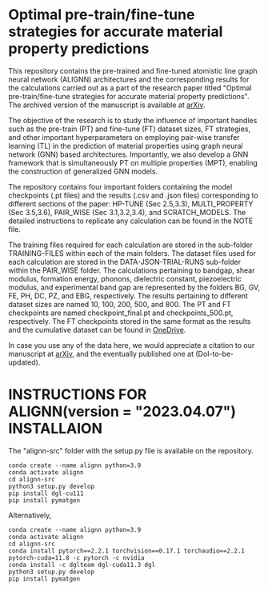 # Optimal pre-train/fine-tune strategies for accurate material property predictions

This repository contains the pre-trained and fine-tuned atomistic line graph neural
network (ALIGNN) architectures and the corresponding results for the calculations carried out as a part of the research paper titled "Optimal pre-train/fine-tune strategies for accurate material property predictions". The archived version of the manuscript is available at [arXiv](http://arxiv.org/abs/2406.13142).

The objective of the research is to study the influence of important handles such as the pre-train (PT) and fine-tune (FT) dataset sizes, FT strategies, and other important hyperparameters on employing pair-wise transfer learning (TL) in the prediction of material properties using graph neural network (GNN) based architectures. Importantly, we also develop a GNN framework that is simultaneously PT on multiple properties (MPT), enabling the construction of generalized GNN models.

The repository contains four important folders containing the model checkpoints (.pt files) and the results (.csv and .json files) corresponding to different sections of the paper: HP-TUNE (Sec 2.5,3.3), MULTI_PROPERTY (Sec 3.5,3.6), PAIR_WISE (Sec 3.1,3.2,3.4), and SCRATCH_MODELS. The detailed instructions to replicate any calculation can be found in the NOTE file.

The training files required for each calculation are stored in the sub-folder TRAINING-FILES within each of the main folders. The dataset files used for each calculation are stored in the DATA-JSON-TRIAL-RUNS sub-folder within the PAIR_WISE folder. The calculations pertaining to bandgap, shear modulus, formation energy, phonons, dielectric constant, piezoelectric modulus, and experimental band gap are represented by the folders BG, GV, FE, PH, DC, PZ, and EBG, respectively. The results pertaining to different dataset sizes are named 10, 100, 200, 500, and 800. The PT and FT checkpoints are named checkpoint_final.pt and checkpoints_500.pt, respectively. The FT checkpoints stored in the same format as the results and the cumulative dataset can be found in [OneDrive](https://indianinstituteofscience-my.sharepoint.com/:f:/g/personal/reshmadevi_iisc_ac_in/Es_cvJqdvFNOh5qTVD1CG9QBTW-hMCVej_Vuln4kEaxzSw?e=KuwOl4). 

In case you use any of the data here, we would appreciate a citation to our manuscript at [arXiv](http://arxiv.org/abs/2406.13142), and the eventually published one at (DoI-to-be-updated).

# INSTRUCTIONS FOR ALIGNN(__version__ = "2023.04.07") INSTALLAION
The "alignn-src" folder with the setup.py file is available on the repository.
```
conda create --name alignn python=3.9
conda activate alignn
cd alignn-src
python3 setup.py develop
pip install dgl-cu111
pip install pymatgen
```
Alternatively,
```
conda create --name alignn python=3.9
conda activate alignn
cd alignn-src
conda install pytorch==2.2.1 torchvision==0.17.1 torchaudio==2.2.1 pytorch-cuda=11.8 -c pytorch -c nvidia
conda install -c dglteam dgl-cuda11.3 dgl
python3 setup.py develop
pip install pymatgen
```
